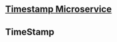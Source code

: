 
# [Timestamp Microservice](https://www.freecodecamp.org/learn/apis-and-microservices/apis-and-microservices-projects/timestamp-microservice)
# TimeStamp
